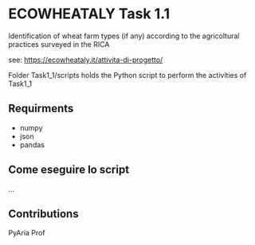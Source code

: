 # ECOWHEATALY Task 1.1

Identification of wheat farm types (if any) according to the agricoltural practices surveyed in the RICA

see: https://ecowheataly.it/attivita-di-progetto/

Folder Task1_1/scripts holds the Python script to perform the activities of Task1_1

## Requirments

- numpy
- json
- pandas

## Come eseguire lo script

...
## Contributions

PyAria
Prof